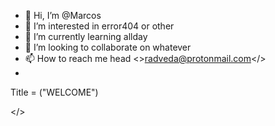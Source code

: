 - 👋 Hi, I’m @Marcos
- 👀 I’m interested in error404 or other
- 🌱 I’m currently learning allday
- 💞️ I’m looking to collaborate on whatever
- 📫 How to reach me head <>radveda@protonmail.com</>
- 
<head>
  Title = ("WELCOME")

</>
<!---
radveda/radveda is a ✨ special ✨ repository because its `README.md` (this file) appears on your GitHub profile.
You can click the Preview link to take a look at your changes.
--->
